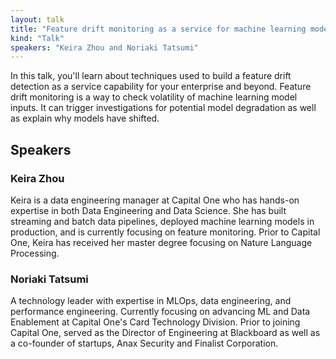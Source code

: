 ```yaml
---
layout: talk
title: "Feature drift monitoring as a service for machine learning models at scale"
kind: "Talk"
speakers: "Keira Zhou and Noriaki Tatsumi"
---
```


In this talk, you'll learn about techniques used to build a feature drift detection as a service capability for your enterprise and beyond. Feature drift monitoring is a way to check volatility of machine learning model inputs. It can trigger investigations for potential model degradation as well as explain why models have shifted.

## Speakers

### Keira Zhou

Keira is a data engineering manager at Capital One who has hands-on expertise in both Data Engineering and Data Science. She has built streaming and batch data pipelines, deployed machine learning models in production, and is currently focusing on feature monitoring. Prior to Capital One, Keira has received her master degree focusing on Nature Language Processing.

### Noriaki Tatsumi

A technology leader with expertise in MLOps, data engineering, and performance engineering. Currently focusing on advancing ML and Data Enablement at Capital One's Card Technology Division. Prior to joining Capital One, served as the Director of Engineering at Blackboard as well as a co-founder of startups, Anax Security and Finalist Corporation.
